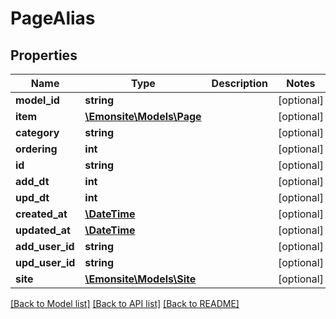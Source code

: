 # PageAlias

## Properties
Name | Type | Description | Notes
------------ | ------------- | ------------- | -------------
**model_id** | **string** |  | [optional] 
**item** | [**\Emonsite\Models\Page**](Page.md) |  | [optional] 
**category** | **string** |  | [optional] 
**ordering** | **int** |  | [optional] 
**id** | **string** |  | [optional] 
**add_dt** | **int** |  | [optional] 
**upd_dt** | **int** |  | [optional] 
**created_at** | [**\DateTime**](\DateTime.md) |  | [optional] 
**updated_at** | [**\DateTime**](\DateTime.md) |  | [optional] 
**add_user_id** | **string** |  | [optional] 
**upd_user_id** | **string** |  | [optional] 
**site** | [**\Emonsite\Models\Site**](Site.md) |  | [optional] 

[[Back to Model list]](../../README.md#documentation-for-models) [[Back to API list]](../../README.md#documentation-for-api-endpoints) [[Back to README]](../../README.md)

